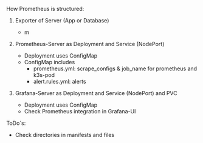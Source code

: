 How Prometheus is structured:

1. Exporter of Server (App or Database)
    - m

2. Prometheus-Server as Deployment and Service (NodePort)
    - Deployment uses ConfigMap
    - ConfigMap includes 
        - prometheus.yml: scrape_configs & job_name for prometheus and k3s-pod
        - alert.rules.yml: alerts

3. Grafana-Server as Deployment and Service (NodePort) and PVC
    - Deployment uses ConfigMap
    - Check Prometheus integration in Grafana-UI


ToDo´s:
- Check directories in manifests and files







#